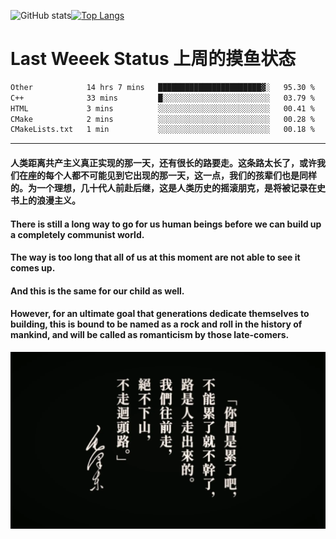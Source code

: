 ![GitHub stats](https://github-readme-stats.vercel.app/api?username=Mundanity-fc&hide=stars&count_private=true&show_icons=true&theme=prussian)[![Top Langs](https://github-readme-stats.vercel.app/api/top-langs/?username=Mundanity-fc&hide=javascript,html,css,blade&layout=compact&theme=prussian)](https://github.com/anuraghazra/github-readme-stats)

# Last Weeek Status 上周的摸鱼状态
<!--START_SECTION:waka-->

```txt
Other            14 hrs 7 mins   ███████████████████████▓░   95.30 %
C++              33 mins         █░░░░░░░░░░░░░░░░░░░░░░░░   03.79 %
HTML             3 mins          ░░░░░░░░░░░░░░░░░░░░░░░░░   00.41 %
CMake            2 mins          ░░░░░░░░░░░░░░░░░░░░░░░░░   00.28 %
CMakeLists.txt   1 min           ░░░░░░░░░░░░░░░░░░░░░░░░░   00.18 %
```

<!--END_SECTION:waka-->

---

#### 人类距离共产主义真正实现的那一天，还有很长的路要走。这条路太长了，或许我们在座的每个人都不可能见到它出现的那一天，这一点，我们的孩辈们也是同样的。为一个理想，几十代人前赴后继，这是人类历史的摇滚朋克，是将被记录在史书上的浪漫主义。

#### There is still a long way to go for us human beings before we can build up a completely communist world.
#### The way is too long that all of us at this moment are not able to see it comes up.
#### And this is the same for our child as well.
#### However, for an ultimate goal that generations dedicate themselves to building, this is bound to be named as a rock and roll in the history of mankind, and will be called as romanticism by those late-comers.

![HeSays](./HeSays.webp)
